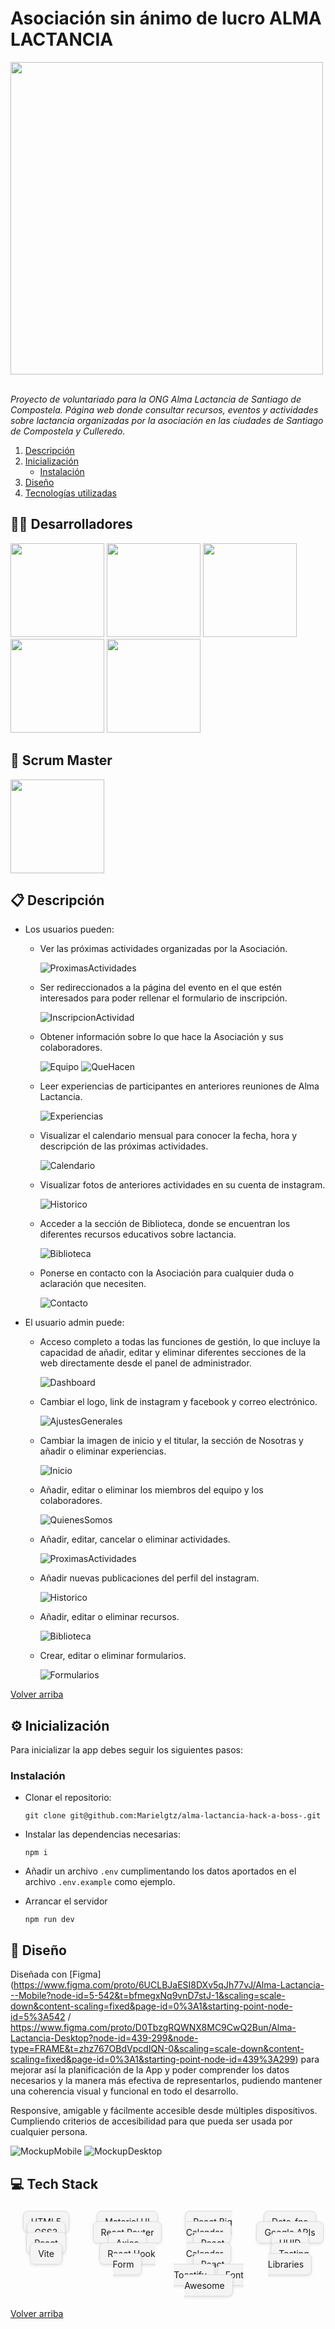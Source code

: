 # Asociación sin ánimo de lucro ALMA LACTANCIA 

<div>
  <img src="./src/images/logo-alma.png" width="500px"/>
</div>

<br/>

_Proyecto de voluntariado para la ONG Alma Lactancia de Santiago de Compostela. 
Página web donde consultar recursos, eventos y actividades sobre lactancia organizadas por la asociación en las ciudades de Santiago de Compostela y Culleredo._

<ol id='menu'>
  <li>
    <a href='#📋-descripción'>Descripción</a>
  </li>
  <li>
    <a href="#⚙-inicialización">Inicialización</a>
    <ul>
      <li><a href='#instalación'>Instalación</a></li>
    </ul>
  </li>
  <li>
    <a href="#🎨-diseño">Diseño</a>
  </li>
  <li>
    <a href="#💻-tech-stack">Tecnologías utilizadas</a>
  </li>
</ol>

## 👩‍💻 Desarrolladores
<a href="https://github.com/GuillermoGCP"><img src="https://i.postimg.cc/cHSfDxZq/temp-Image8a-Fxfs.png" width="150" /></a>
<a href="https://github.com/albafresnillo"><img src="https://i.postimg.cc/k58xFV0F/temp-Image-Wsg5-Gc.png" width="150" /></a>
<a href="https://github.com/Roberto-Panella"><img src="https://i.postimg.cc/FHYbzCG6/temp-Image-YQY2gl.png" width="150" /></a>
<a href="https://github.com/danvei0707"><img src="https://i.postimg.cc/DwRrXQMw/temp-Imagef-Sd7-Me.png" width="150" /></a>
<a href="https://github.com/helenartola"><img src="https://i.postimg.cc/sXHDMmTn/temp-Imagei-Emzld.png" width="150" /></a>

## 📅 Scrum Master
<a href="https://github.com/Marielgtz">
  <img src="https://i.postimg.cc/DZPLH9yS/temp-Imagefm-Vd-DF.png"  width="150"/>
</a>

<br/>

## 📋 Descripción
- Los usuarios pueden:
  - Ver las próximas actividades organizadas por la Asociación.
  
    ![ProximasActividades](./src/images/próximas-actividades.png)

  - Ser redireccionados a la página del evento en el que estén interesados para poder rellenar el formulario de inscripción.
  	
	![InscripcionActividad](./src/images/Inscripción-Actividad.png)
  
  - Obtener información sobre lo que hace la Asociación y sus colaboradores.
  
    ![Equipo](./src/images/Equipo.png)
	![QueHacen](./src/images/QueHacen.png)
  
  - Leer experiencias de participantes en anteriores reuniones de Alma Lactancia.
  
    ![Experiencias](./src/images/Experiencias.png)

  - Visualizar el calendario mensual para conocer la fecha, hora y descripción de las próximas actividades.

    ![Calendario](./src/images/Calendario.png)

  - Visualizar fotos de anteriores actividades en su cuenta de instagram.
  
    ![Historico](./src/images/Histórico.png)

  - Acceder a la sección de Biblioteca, donde se encuentran los diferentes recursos educativos sobre lactancia.

    ![Biblioteca](./src/images/Biblioteca.png)
  
  - Ponerse en contacto con la Asociación para cualquier duda o aclaración que necesiten.
  
    ![Contacto](./src/images/Contacto.png)

- El usuario admin puede:
	- Acceso completo a todas las funciones de gestión, lo que incluye la capacidad de añadir, editar y eliminar diferentes secciones de la web directamente desde el panel de administrador. 
  
		![Dashboard](./src/images/Dashboard.png)

  - Cambiar el logo, link de instagram y facebook y correo electrónico.

    ![AjustesGenerales](./src/images/ajustes-generales.png)

  - Cambiar la imagen de inicio y el titular, la sección de Nosotras y añadir o eliminar experiencias.

    ![Inicio](./src/images/Inicio.png)

  - Añadir, editar o eliminar los miembros del equipo y los colaboradores.

    ![QuienesSomos](./src/images/quienes-somos.png)

  - Añadir, editar, cancelar o eliminar actividades.
  
    ![ProximasActividades](./src/images/proximas-actividades.png)

  - Añadir nuevas publicaciones del perfil del instagram.

    ![Historico](./src/images/Historico.png)

  - Añadir, editar o eliminar recursos.

    ![Biblioteca](./src/images/Biblioteca1.png)

  - Crear, editar o eliminar formularios.

    ![Formularios](./src/images/Formularios.png)
  
<a href="#menu">Volver arriba</a>

## ⚙ Inicialización
Para inicializar la app debes seguir los siguientes pasos:

### Instalación
- Clonar el repositorio:
  
  ```
  git clone git@github.com:Marielgtz/alma-lactancia-hack-a-boss-.git
  ```

- Instalar las dependencias necesarias:
  
  ```
  npm i
  ```

- Añadir un archivo `.env` cumplimentando los datos aportados en el archivo `.env.example` como ejemplo.

- Arrancar el servidor
  
  ```
  npm run dev
  ```

## 🎨 Diseño
Diseñada con [Figma](https://www.figma.com/proto/6UCLBJaESI8DXv5qJh77vJ/Alma-Lactancia---Mobile?node-id=5-542&t=bfmegxNq9vnD7stJ-1&scaling=scale-down&content-scaling=fixed&page-id=0%3A1&starting-point-node-id=5%3A542 / https://www.figma.com/proto/D0TbzgRQWNX8MC9CwQ2Bun/Alma-Lactancia-Desktop?node-id=439-299&node-type=FRAME&t=zhz767OBdVpcdIQN-0&scaling=scale-down&content-scaling=fixed&page-id=0%3A1&starting-point-node-id=439%3A299) para mejorar así la planificación de la App y poder comprender los datos necesarios y la manera más efectiva de representarlos, pudiendo mantener una coherencia visual y funcional en todo el desarrollo.

Responsive, amigable y fácilmente accesible desde múltiples dispositivos. Cumpliendo criterios de accesibilidad para que pueda ser usada por cualquier persona.

![MockupMobile](./src/images/Mockup-mobile.png)
![MockupDesktop](./src/images/Mockup-desktop.png)

## 💻 Tech Stack

<div align="center" style="display: grid; grid-template-columns: repeat(4, 1fr); gap: 16px;">

  <span style="background: #f4f4f4; border: 1px solid #ddd; border-radius: 8px; padding: 8px 12px; box-shadow: 0 2px 4px rgba(0,0,0,0.1);">HTML5</span>
  <span style="background: #f4f4f4; border: 1px solid #ddd; border-radius: 8px; padding: 8px 12px; box-shadow: 0 2px 4px rgba(0,0,0,0.1);">CSS3</span>
  <span style="background: #f4f4f4; border: 1px solid #ddd; border-radius: 8px; padding: 8px 12px; box-shadow: 0 2px 4px rgba(0,0,0,0.1);">React</span>
  <span style="background: #f4f4f4; border: 1px solid #ddd; border-radius: 8px; padding: 8px 12px; box-shadow: 0 2px 4px rgba(0,0,0,0.1);">Vite</span>
  
  <span style="background: #f4f4f4; border: 1px solid #ddd; border-radius: 8px; padding: 8px 12px; box-shadow: 0 2px 4px rgba(0,0,0,0.1);">Material UI</span>
  <span style="background: #f4f4f4; border: 1px solid #ddd; border-radius: 8px; padding: 8px 12px; box-shadow: 0 2px 4px rgba(0,0,0,0.1);">React Router</span>
  <span style="background: #f4f4f4; border: 1px solid #ddd; border-radius: 8px; padding: 8px 12px; box-shadow: 0 2px 4px rgba(0,0,0,0.1);">Axios</span>
  <span style="background: #f4f4f4; border: 1px solid #ddd; border-radius: 8px; padding: 8px 12px; box-shadow: 0 2px 4px rgba(0,0,0,0.1);">React Hook Form</span>
  
  <span style="background: #f4f4f4; border: 1px solid #ddd; border-radius: 8px; padding: 8px 12px; box-shadow: 0 2px 4px rgba(0,0,0,0.1);">React Big Calendar</span>
  <span style="background: #f4f4f4; border: 1px solid #ddd; border-radius: 8px; padding: 8px 12px; box-shadow: 0 2px 4px rgba(0,0,0,0.1);">React Calendar</span>
  <span style="background: #f4f4f4; border: 1px solid #ddd; border-radius: 8px; padding: 8px 12px; box-shadow: 0 2px 4px rgba(0,0,0,0.1);">React Toastify</span>
  <span style="background: #f4f4f4; border: 1px solid #ddd; border-radius: 8px; padding: 8px 12px; box-shadow: 0 2px 4px rgba(0,0,0,0.1);">Font Awesome</span>
  
  <span style="background: #f4f4f4; border: 1px solid #ddd; border-radius: 8px; padding: 8px 12px; box-shadow: 0 2px 4px rgba(0,0,0,0.1);">Date-fns</span>
  <span style="background: #f4f4f4; border: 1px solid #ddd; border-radius: 8px; padding: 8px 12px; box-shadow: 0 2px 4px rgba(0,0,0,0.1);">Google APIs</span>
  <span style="background: #f4f4f4; border: 1px solid #ddd; border-radius: 8px; padding: 8px 12px; box-shadow: 0 2px 4px rgba(0,0,0,0.1);">UUID</span>
  <span style="background: #f4f4f4; border: 1px solid #ddd; border-radius: 8px; padding: 8px 12px; box-shadow: 0 2px 4px rgba(0,0,0,0.1);">Testing Libraries</span>

</div>


<a href="#menu">Volver arriba</a>